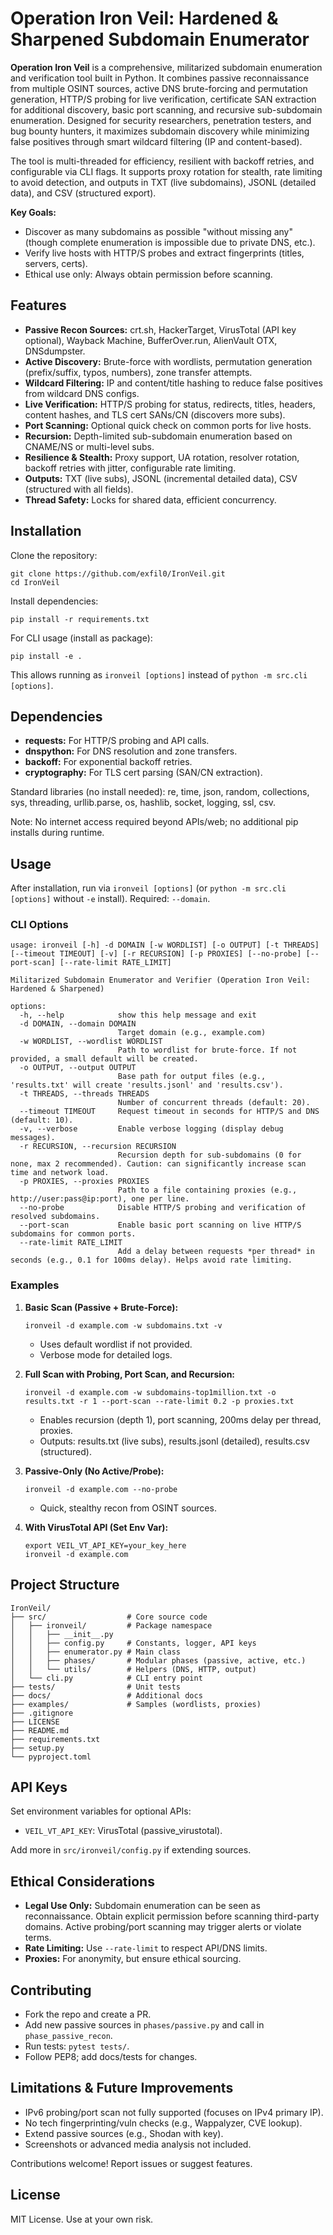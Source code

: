# Operation Iron Veil: Hardened & Sharpened Subdomain Enumerator

**Operation Iron Veil** is a comprehensive, militarized subdomain enumeration and verification tool built in Python. It combines passive reconnaissance from multiple OSINT sources, active DNS brute-forcing and permutation generation, HTTP/S probing for live verification, certificate SAN extraction for additional discovery, basic port scanning, and recursive sub-subdomain enumeration. Designed for security researchers, penetration testers, and bug bounty hunters, it maximizes subdomain discovery while minimizing false positives through smart wildcard filtering (IP and content-based).

The tool is multi-threaded for efficiency, resilient with backoff retries, and configurable via CLI flags. It supports proxy rotation for stealth, rate limiting to avoid detection, and outputs in TXT (live subdomains), JSONL (detailed data), and CSV (structured export).

**Key Goals:**
- Discover as many subdomains as possible "without missing any" (though complete enumeration is impossible due to private DNS, etc.).
- Verify live hosts with HTTP/S probes and extract fingerprints (titles, servers, certs).
- Ethical use only: Always obtain permission before scanning.

## Features

- **Passive Recon Sources:** crt.sh, HackerTarget, VirusTotal (API key optional), Wayback Machine, BufferOver.run, AlienVault OTX, DNSdumpster.
- **Active Discovery:** Brute-force with wordlists, permutation generation (prefix/suffix, typos, numbers), zone transfer attempts.
- **Wildcard Filtering:** IP and content/title hashing to reduce false positives from wildcard DNS configs.
- **Live Verification:** HTTP/S probing for status, redirects, titles, headers, content hashes, and TLS cert SANs/CN (discovers more subs).
- **Port Scanning:** Optional quick check on common ports for live hosts.
- **Recursion:** Depth-limited sub-subdomain enumeration based on CNAME/NS or multi-level subs.
- **Resilience & Stealth:** Proxy support, UA rotation, resolver rotation, backoff retries with jitter, configurable rate limiting.
- **Outputs:** TXT (live subs), JSONL (incremental detailed data), CSV (structured with all fields).
- **Thread Safety:** Locks for shared data, efficient concurrency.

## Installation

Clone the repository:
```
git clone https://github.com/exfil0/IronVeil.git
cd IronVeil
```

Install dependencies:
```
pip install -r requirements.txt
```

For CLI usage (install as package):
```
pip install -e .
```
This allows running as `ironveil [options]` instead of `python -m src.cli [options]`.

## Dependencies

- **requests:** For HTTP/S probing and API calls.
- **dnspython:** For DNS resolution and zone transfers.
- **backoff:** For exponential backoff retries.
- **cryptography:** For TLS cert parsing (SAN/CN extraction).

Standard libraries (no install needed): re, time, json, random, collections, sys, threading, urllib.parse, os, hashlib, socket, logging, ssl, csv.

Note: No internet access required beyond APIs/web; no additional pip installs during runtime.

## Usage

After installation, run via `ironveil [options]` (or `python -m src.cli [options]` without `-e` install). Required: `--domain`.

### CLI Options
```
usage: ironveil [-h] -d DOMAIN [-w WORDLIST] [-o OUTPUT] [-t THREADS] [--timeout TIMEOUT] [-v] [-r RECURSION] [-p PROXIES] [--no-probe] [--port-scan] [--rate-limit RATE_LIMIT]

Militarized Subdomain Enumerator and Verifier (Operation Iron Veil: Hardened & Sharpened)

options:
  -h, --help            show this help message and exit
  -d DOMAIN, --domain DOMAIN
                        Target domain (e.g., example.com)
  -w WORDLIST, --wordlist WORDLIST
                        Path to wordlist for brute-force. If not provided, a small default will be created.
  -o OUTPUT, --output OUTPUT
                        Base path for output files (e.g., 'results.txt' will create 'results.jsonl' and 'results.csv').
  -t THREADS, --threads THREADS
                        Number of concurrent threads (default: 20).
  --timeout TIMEOUT     Request timeout in seconds for HTTP/S and DNS (default: 10).
  -v, --verbose         Enable verbose logging (display debug messages).
  -r RECURSION, --recursion RECURSION
                        Recursion depth for sub-subdomains (0 for none, max 2 recommended). Caution: can significantly increase scan time and network load.
  -p PROXIES, --proxies PROXIES
                        Path to a file containing proxies (e.g., http://user:pass@ip:port), one per line.
  --no-probe            Disable HTTP/S probing and verification of resolved subdomains.
  --port-scan           Enable basic port scanning on live HTTP/S subdomains for common ports.
  --rate-limit RATE_LIMIT
                        Add a delay between requests *per thread* in seconds (e.g., 0.1 for 100ms delay). Helps avoid rate limiting.
```

### Examples

1. **Basic Scan (Passive + Brute-Force):**
   ```
   ironveil -d example.com -w subdomains.txt -v
   ```
   - Uses default wordlist if not provided.
   - Verbose mode for detailed logs.

2. **Full Scan with Probing, Port Scan, and Recursion:**
   ```
   ironveil -d example.com -w subdomains-top1million.txt -o results.txt -r 1 --port-scan --rate-limit 0.2 -p proxies.txt
   ```
   - Enables recursion (depth 1), port scanning, 200ms delay per thread, proxies.
   - Outputs: results.txt (live subs), results.jsonl (detailed), results.csv (structured).

3. **Passive-Only (No Active/Probe):**
   ```
   ironveil -d example.com --no-probe
   ```
   - Quick, stealthy recon from OSINT sources.

4. **With VirusTotal API (Set Env Var):**
   ```
   export VEIL_VT_API_KEY=your_key_here
   ironveil -d example.com
   ```

## Project Structure
```
IronVeil/
├── src/                  # Core source code
│   ├── ironveil/         # Package namespace
│   │   ├── __init__.py
│   │   ├── config.py     # Constants, logger, API keys
│   │   ├── enumerator.py # Main class
│   │   ├── phases/       # Modular phases (passive, active, etc.)
│   │   └── utils/        # Helpers (DNS, HTTP, output)
│   └── cli.py            # CLI entry point
├── tests/                # Unit tests
├── docs/                 # Additional docs
├── examples/             # Samples (wordlists, proxies)
├── .gitignore
├── LICENSE
├── README.md
├── requirements.txt
├── setup.py
└── pyproject.toml
```

## API Keys
Set environment variables for optional APIs:
- `VEIL_VT_API_KEY`: VirusTotal (passive_virustotal).

Add more in `src/ironveil/config.py` if extending sources.

## Ethical Considerations
- **Legal Use Only:** Subdomain enumeration can be seen as reconnaissance. Obtain explicit permission before scanning third-party domains. Active probing/port scanning may trigger alerts or violate terms.
- **Rate Limiting:** Use `--rate-limit` to respect API/DNS limits.
- **Proxies:** For anonymity, but ensure ethical sourcing.

## Contributing
- Fork the repo and create a PR.
- Add new passive sources in `phases/passive.py` and call in `phase_passive_recon`.
- Run tests: `pytest tests/`.
- Follow PEP8; add docs/tests for changes.

## Limitations & Future Improvements
- IPv6 probing/port scan not fully supported (focuses on IPv4 primary IP).
- No tech fingerprinting/vuln checks (e.g., Wappalyzer, CVE lookup).
- Extend passive sources (e.g., Shodan with key).
- Screenshots or advanced media analysis not included.

Contributions welcome! Report issues or suggest features.

## License
MIT License. Use at your own risk.
